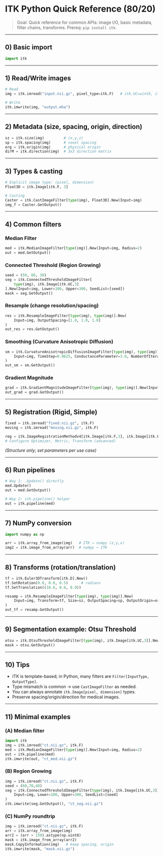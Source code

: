 # ITK Python Quick Reference (80/20)

> Goal: Quick reference for common APIs: image I/O, basic metadata, filter chains, transforms. Prereq: `pip install itk`.

---

## 0) Basic import

```python
import itk
```

---

## 1) Read/Write images

```python
# Read
img = itk.imread("input.nii.gz", pixel_type=itk.F)   # itk.UC=uint8, itk.F=float32

# Write
itk.imwrite(img, "output.mha")
```

---

## 2) Metadata (size, spacing, origin, direction)

```python
sz = itk.size(img)         # (x,y,z)
sp = itk.spacing(img)      # voxel spacing
org = itk.origin(img)      # physical origin
dirM = itk.direction(img)  # 3x3 direction matrix
```

---

## 3) Types & casting

```python
# Explicit image type: (pixel, dimension)
Float3D = itk.Image[itk.F, 3]

# Casting
Caster = itk.CastImageFilter[type(img), Float3D].New(Input=img)
img_f = Caster.GetOutput()
```

---

## 4) Common filters

### Median Filter

```python
med = itk.MedianImageFilter[type(img)].New(Input=img, Radius=2)
out = med.GetOutput()
```

### Connected Threshold (Region Growing)

```python
seed = (50, 60, 30)
seg = itk.ConnectedThresholdImageFilter[
    type(img), itk.Image[itk.UC,3]
].New(Input=img, Lower=100, Upper=300, SeedList=[seed])
mask = seg.GetOutput()
```

### Resample (change resolution/spacing)

```python
res = itk.ResampleImageFilter[type(img), type(img)].New(
    Input=img, OutputSpacing=[1.0, 1.0, 1.0]
)
out_res = res.GetOutput()
```

### Smoothing (Curvature Anisotropic Diffusion)

```python
sm = itk.CurvatureAnisotropicDiffusionImageFilter[type(img), type(img)].New(
    Input=img, TimeStep=0.0625, ConductanceParameter=3.0, NumberOfIterations=5
)
out_sm = sm.GetOutput()
```

### Gradient Magnitude

```python
grad = itk.GradientMagnitudeImageFilter[type(img), type(img)].New(Input=img)
out_grad = grad.GetOutput()
```

---

## 5) Registration (Rigid, Simple)

```python
fixed = itk.imread("fixed.nii.gz", itk.F)
moving = itk.imread("moving.nii.gz", itk.F)

reg = itk.ImageRegistrationMethodv4[itk.Image[itk.F,3], itk.Image[itk.F,3]].New()
# Configure Optimizer, Metric, Transform (advanced)
```

*(Structure only; set parameters per use case)*

---

## 6) Run pipelines

```python
# Way 1: .Update() directly
med.Update()
out = med.GetOutput()

# Way 2: itk.pipeline() helper
out = itk.pipeline(med)
```

---

## 7) NumPy conversion

```python
import numpy as np

arr = itk.array_from_image(img)   # ITK → numpy (z,y,x)
img2 = itk.image_from_array(arr)  # numpy → ITK
```

---

## 8) Transforms (rotation/translation)

```python
tf = itk.Euler3DTransform[itk.D].New()
tf.SetRotation(0.0, 0.0, 0.5)      # radians
tf.SetTranslation((10.0, 0.0, 0.0))

resamp = itk.ResampleImageFilter[type(img), type(img)].New(
    Input=img, Transform=tf, Size=sz, OutputSpacing=sp, OutputOrigin=org
)
out_tf = resamp.GetOutput()
```

---

## 9) Segmentation example: Otsu Threshold

```python
otsu = itk.OtsuThresholdImageFilter[type(img), itk.Image[itk.UC,3]].New(Input=img)
mask = otsu.GetOutput()
```

---

## 10) Tips

* ITK is template-based; in Python, many filters are `Filter[InputType, OutputType]`.
* Type mismatch is common → use `CastImageFilter` as needed.
* You can always annotate `itk.Image[pixel, dimension]` types.
* Preserve spacing/origin/direction for medical images.

---

## 11) Minimal examples

### (A) Median filter

```python
import itk
img = itk.imread("ct.nii.gz", itk.F)
med = itk.MedianImageFilter[type(img)].New(Input=img, Radius=2)
out = itk.pipeline(med)
itk.imwrite(out, "ct_med.nii.gz")
```

### (B) Region Growing

```python
img = itk.imread("ct.nii.gz", itk.F)
seed = (60,70,40)
seg = itk.ConnectedThresholdImageFilter[type(img), itk.Image[itk.UC,3]].New(
    Input=img, Lower=100, Upper=300, SeedList=[seed]
)
itk.imwrite(seg.GetOutput(), "ct_seg.nii.gz")
```

### (C) NumPy roundtrip

```python
img = itk.imread("ct.nii.gz", itk.F)
arr = itk.array_from_image(img)
arr2 = (arr > 150).astype(np.uint8)
mask = itk.image_from_array(arr2)
mask.CopyInformation(img)   # keep spacing, origin
itk.imwrite(mask, "mask.nii.gz")
```

